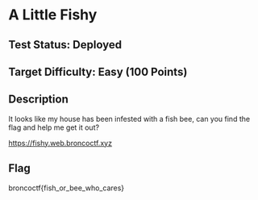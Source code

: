 # A Little Fishy

## Test Status: Deployed

## Target Difficulty: Easy (100 Points)

## Description

It looks like my house has been infested with a fish bee, can you find the flag and help me get it out?

https://fishy.web.broncoctf.xyz

## Flag

broncoctf{fish_or_bee_who_cares}
